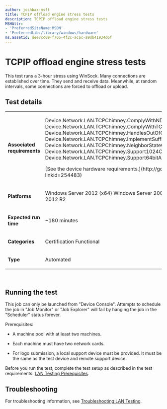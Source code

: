 ```yaml
---
author: joshbax-msft
title: TCPIP offload engine stress tests
description: TCPIP offload engine stress tests
MSHAttr:
- 'PreferredSiteName:MSDN'
- 'PreferredLib:/library/windows/hardware'
ms.assetid: dee7cc09-f765-4f2c-acac-a9db41934d6f
---
```


# TCPIP offload engine stress tests


This test runs a 3-hour stress using WinSock. Many connections are established over time. They send and receive data. Meanwhile, at random intervals, some connections are forced to offload or upload.

## Test details


<table>
<colgroup>
<col width="50%" />
<col width="50%" />
</colgroup>
<tbody>
<tr class="odd">
<td><p><strong>Associated requirements</strong></p></td>
<td><p>Device.Network.LAN.TCPChimney.ComplyWithNDIS Device.Network.LAN.TCPChimney.ComplyWithTCPIPProtocol Device.Network.LAN.TCPChimney.HandlesOutOfOrderData Device.Network.LAN.TCPChimney.ImplementSufficientlyGranularTimers Device.Network.LAN.TCPChimney.NeighborStateObjTimestampsComplyWithWDK Device.Network.LAN.TCPChimney.Support1024Connections Device.Network.LAN.TCPChimney.Support64bitAddresses</p>
<p>[See the device hardware requirements.](http://go.microsoft.com/fwlink/p/?linkid=254483)</p></td>
</tr>
<tr class="even">
<td><p><strong>Platforms</strong></p></td>
<td><p>Windows Server 2012 (x64) Windows Server 2008 R2 (x64) Windows Server 2012 R2</p></td>
</tr>
<tr class="odd">
<td><p><strong>Expected run time</strong></p></td>
<td><p>~180 minutes</p></td>
</tr>
<tr class="even">
<td><p><strong>Categories</strong></p></td>
<td><p>Certification Functional</p></td>
</tr>
<tr class="odd">
<td><p><strong>Type</strong></p></td>
<td><p>Automated</p></td>
</tr>
</tbody>
</table>

 

## Running the test


This job can only be launched from "Device Console". Attempts to schedule the job in "Job Monitor" or "Job Explorer" will fail by hanging the job in the "Scheduler" status forever.

Prerequisites:

-   A machine pool with at least two machines.

-   Each machine must have two network cards.

-   For logo submission, a local support device must be provided. It must be the same as the test device and remote support device.

Before you run the test, complete the test setup as described in the test requirements: [LAN Testing Prerequisites](lan-testing-prerequisites.md).

## Troubleshooting


For troubleshooting information, see [Troubleshooting LAN Testing](troubleshooting-lan-testing.md).

 

 






